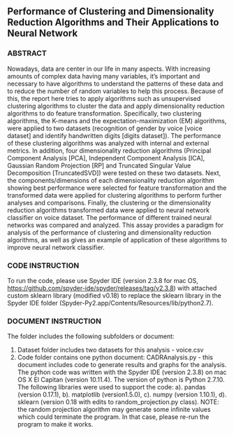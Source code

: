 ## Performance of Clustering and Dimensionality Reduction Algorithms and Their Applications to Neural Network

### ABSTRACT

Nowadays, data are center in our life in many aspects. With increasing amounts of complex data having
many variables, it’s important and necessary to have algorithms to understand the patterns of these data
and to reduce the number of random variables to help this process. Because of this, the report here tries to
apply algorithms such as unsupervised clustering algorithms to cluster the data and apply dimensionality
reduction algorithms to do feature transformation. Specifically, two clustering algorithms, the K-means
and the expectation-maximization (EM) algorithms, were applied to two datasets (recognition of gender
by voice [voice dataset] and identify handwritten digits [digits dataset]). The performance of these
clustering algorithms was analyzed with internal and external metrics. In addition, four dimensionality
reduction algorithms (Principal Component Analysis [PCA], Independent Component Analysis [ICA],
Gaussian Random Projection [RP] and Truncated Singular Value Decomposition [TruncatedSVD]) were
tested on these two datasets. Next, the components/dimensions of each dimensionality reduction
algorithm showing best performance were selected for feature transformation and the transformed data
were applied for clustering algorithms to perform further analyses and comparisons. Finally, the
clustering or the dimensionality reduction algorithms transformed data were applied to neural network
classifier on voice dataset. The performance of different trained neural networks was compared and
analyzed. This assay provides a paradigm for analysis of the performance of clustering and
dimensionality reduction algorithms, as well as gives an example of application of these algorithms to
improve neural network classifier.


### CODE INSTRUCTION

To run the code, please use Spyder IDE (version 2.3.8 for mac OS, https://github.com/spyder-ide/spyder/releases/tag/v2.3.8) with attached custom sklearn library (modified v0.18) to replace the sklearn library  in the Spyder IDE folder (Spyder-Py2.app/Contents/Resources/lib/python2.7). 

### DOCUMENT INSTRUCTION

The folder includes the following subfolders or document:
1. Dataset folder includes two datasets for this analysis - voice.csv
2. Code folder contains one python document: 
CADRAnalysis.py - this document includes code to generate results and graphs for the analysis.
The python code was written with the Spyder IDE (version 2.3.8) on mac OS X El Capitan (version 10.11.4). The version of python is Python 2.7.10. The following libraries were used to support the code: a). pandas (version 0.17.1), b). matplotlib (version1.5.0), c). numpy (version 1.10.1), d). sklearn (version 0.18 with edits to random_projection.py class). NOTE: the random projection algorithm may generate some infinite values which could terminate the program. In that case, please re-run the program to make it works.
